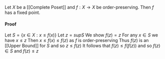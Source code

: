Let $X$ be a [[Complete Poset]] and $f:X\to X$ be order-preserving. Then $f$ has a fixed point.
#### Proof
Let $S=\{ x\in X : x\leq f(x)\}$
Let $z=supS$
We show $f(z)=z$
For any $x\in S$ we have $x\leq z$
Then $x\leq f(x)\leq f(z)$ as $f$ is order-preserving
Thus $f(z)$ is an [[Upper Bound]] for $S$ and so $z\leq f(z)$
It follows that $f(z)\leq f(f(z))$ and so $f(z)\in S$ and $f(z)\leq z$
